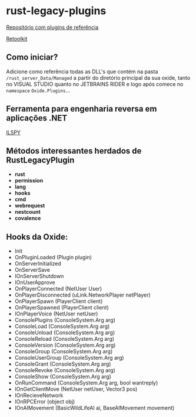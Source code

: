 # rust-legacy-plugins

[Repositório com plugins de referência](https://github.com/KichDM/RustLegacyPlugins)

[Retoolkit](https://github.com/mentebinaria/retoolkit)

## Como iniciar?

Adicione como referência todas as DLL's que contém na pasta `/rust_server_Data/Managed` a partir do diretório principal da sua oxide, tanto no VISUAL STUDIO quanto no JETBRAINS RIDER e logo após comece no `namespace` `Oxide.Plugins`...

## Ferramenta para engenharia reversa em aplicações .NET

[ILSPY](https://github.com/icsharpcode/ILSpy)

## Métodos interessantes herdados de RustLegacyPlugin

- **rust**
- **permission**
- **lang**
- **hooks**
- **cmd**
- **webrequest**
- **nestcount**
- **covalence**

## Hooks da Oxide:

- Init
- OnPluginLoaded (Plugin plugin)
- OnServerInitialized
- OnServerSave
- IOnServerShutdown
- IOnUserApprove
- OnPlayerConnected (NetUser User)
- OnPlayerDisconnected (uLink.NetworkPlayer netPlayer)
- OnPlayerSpawn (PlayerClient client)
- OnPlayerSpawned (PlayerClient client)
- IOnPlayerVoice (NetUser netUser)
- ConsolePlugins (ConsoleSystem.Arg arg)
- ConsoleLoad (ConsoleSystem.Arg arg)
- ConsoleUnload (ConsoleSystem.Arg arg)
- ConsoleReload (ConsoleSystem.Arg arg)
- ConsoleVersion (ConsoleSystem.Arg arg)
- ConsoleGroup (ConsoleSystem.Arg arg)
- ConsoleUserGroup (ConsoleSystem.Arg arg)
- ConsoleGrant (ConsoleSystem.Arg arg)
- ConsoleRevoke (ConsoleSystem.Arg arg)
- ConsoleShow (ConsoleSystem.Arg arg)
- OnRunCommand (ConsoleSystem.Arg arg, bool wantreply)
- IOnGetClientMove (NetUser netUser, Vector3 pos)
- IOnRecieveNetwork
- IOnRPCError (object obj)
- IOnAIMovement (BasicWildLifeAI ai, BaseAIMovement movement)

